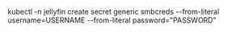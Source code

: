 kubectl -n jellyfin create secret generic smbcreds --from-literal username=USERNAME --from-literal password="PASSWORD"